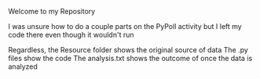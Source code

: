 Welcome to my Repository

I was unsure how to do a couple parts on the PyPoll activity but I left my code there even though it wouldn't run

Regardless, the Resource folder shows the original source of data
The .py files show the code
The analysis.txt shows the outcome of once the data is analyzed